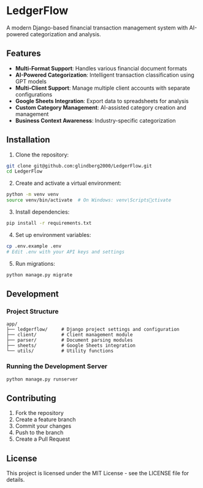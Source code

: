 # LedgerFlow

A modern Django-based financial transaction management system with AI-powered categorization and analysis.

## Features

- **Multi-Format Support**: Handles various financial document formats
- **AI-Powered Categorization**: Intelligent transaction classification using GPT models
- **Multi-Client Support**: Manage multiple client accounts with separate configurations
- **Google Sheets Integration**: Export data to spreadsheets for analysis
- **Custom Category Management**: AI-assisted category creation and management
- **Business Context Awareness**: Industry-specific categorization

## Installation

1. Clone the repository:
```bash
git clone git@github.com:glindberg2000/LedgerFlow.git
cd LedgerFlow
```

2. Create and activate a virtual environment:
```bash
python -m venv venv
source venv/bin/activate  # On Windows: venv\Scriptsctivate
```

3. Install dependencies:
```bash
pip install -r requirements.txt
```

4. Set up environment variables:
```bash
cp .env.example .env
# Edit .env with your API keys and settings
```

5. Run migrations:
```bash
python manage.py migrate
```

## Development

### Project Structure

```
app/
├── ledgerflow/     # Django project settings and configuration
├── client/         # Client management module
├── parser/         # Document parsing modules
├── sheets/         # Google Sheets integration
└── utils/          # Utility functions
```

### Running the Development Server

```bash
python manage.py runserver
```

## Contributing

1. Fork the repository
2. Create a feature branch
3. Commit your changes
4. Push to the branch
5. Create a Pull Request

## License

This project is licensed under the MIT License - see the LICENSE file for details.
